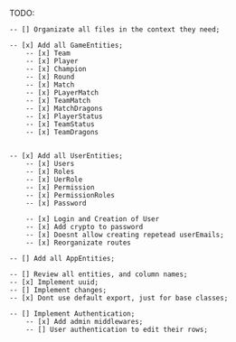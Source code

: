 TODO:

    -- [] Organizate all files in the context they need;

    -- [x] Add all GameEntities;
        -- [x] Team
        -- [x] Player
        -- [x] Champion
        -- [x] Round
        -- [x] Match
        -- [x] PLayerMatch
        -- [x] TeamMatch
        -- [x] MatchDragons
        -- [x] PlayerStatus
        -- [x] TeamStatus
        -- [x] TeamDragons


    -- [x] Add all UserEntities;
        -- [x] Users
        -- [x] Roles
        -- [x] UerRole
        -- [x] Permission
        -- [x] PermissionRoles
        -- [x] Password

        -- [x] Login and Creation of User 
        -- [x] Add crypto to password
        -- [x] Doesnt allow creating repetead userEmails;
        -- [x] Reorganizate routes

    -- [] Add all AppEntities;
    
    -- [] Review all entities, and column names;
    -- [x] Implement uuid;
    -- [] Implement changes;
    -- [x] Dont use default export, just for base classes;

    -- [] Implement Authentication;
        -- [x] Add admin middlewares;
        -- [] User authentication to edit their rows;
